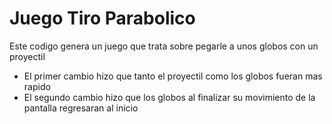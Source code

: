 # Juego Tiro Parabolico
Este codigo genera un juego que trata sobre pegarle a unos globos con un proyectil
- El primer cambio hizo que tanto el proyectil como los globos fueran mas rapido
- El segundo cambio hizo que los globos al finalizar su movimiento de la pantalla regresaran al inicio
  

